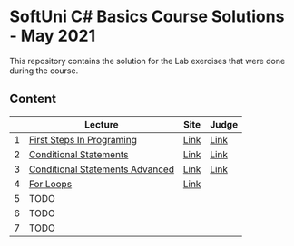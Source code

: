 # SoftUni C# Basics Course Solutions - May 2021

This repository contains the solution for the Lab exercises that were done during the course.

## Content

|   | Lecture                   | Site | Judge |
|---|---------------------------|------|-------|
| 1 | [First Steps In Programing](./solutions/01.FirstCodingSteps) | [Link](https://softuni.bg/trainings/3398/programming-basics-with-csharp-may-2021/internal#lesson-29363) | [Link](https://judge.softuni.bg/Contests/2339/First-Steps-In-Coding-Lab) |
| 2 | [Conditional Statements](./solutions/02.ConditionalStatements) | [Link](https://softuni.bg/trainings/3398/programming-basics-with-csharp-may-2021/internal#lesson-29365)| [Link](https://judge.softuni.bg/Contests/2369/Conditional-Statements-Lab) |
| 3 | [Conditional Statements Advanced](./solutions/03.ConditionalStatementsAdvanced) | [Link](https://softuni.bg/trainings/3398/programming-basics-with-csharp-may-2021/internal#lesson-29367)|         [Link](https://judge.softuni.bg/Contests/2377/Conditional-Statements-Advanced-Lab)  |
| 4 | [For Loops](./solutions/04.ForLoop) |   [Link](https://judge.softuni.bg/Contests/Compete/Index/2380#0)   |
| 5 | TODO                      |      |       |
| 6 | TODO                      |      |       |
| 7 | TODO                      |      |       |

